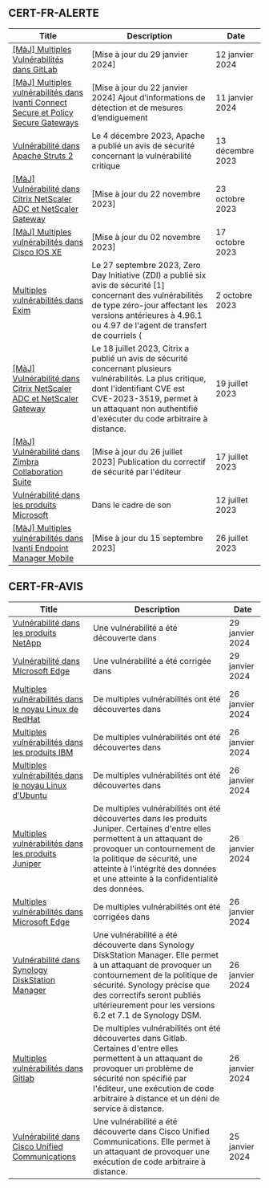 
## CERT-FR-ALERTE
|Title|Description|Date|
|---|---|---|
| [[MàJ] Multiples Vulnérabilités dans GitLab](https://www.cert.ssi.gouv.fr/alerte/CERTFR-2024-ALE-002/) | [Mise à jour du 29 janvier 2024]  | 12 janvier 2024 |
| [[MàJ] Multiples vulnérabilités dans Ivanti Connect Secure et Policy Secure Gateways](https://www.cert.ssi.gouv.fr/alerte/CERTFR-2024-ALE-001/) | [Mise à jour du 22 janvier 2024] Ajout d’informations de détection et de mesures d’endiguement | 11 janvier 2024 |
| [Vulnérabilité dans Apache Struts 2](https://www.cert.ssi.gouv.fr/alerte/CERTFR-2023-ALE-013/) | Le 4 décembre 2023, Apache a publié un avis de sécurité concernant la vulnérabilité critique  | 13 décembre 2023 |
| [[MàJ] Vulnérabilité dans Citrix NetScaler ADC et NetScaler Gateway](https://www.cert.ssi.gouv.fr/alerte/CERTFR-2023-ALE-012/) | [Mise à jour du 22 novembre 2023] | 23 octobre 2023 |
| [[MàJ] Multiples vulnérabilités dans Cisco IOS XE](https://www.cert.ssi.gouv.fr/alerte/CERTFR-2023-ALE-011/) | [Mise à jour du 02 novembre 2023] | 17 octobre 2023 |
| [Multiples vulnérabilités dans Exim](https://www.cert.ssi.gouv.fr/alerte/CERTFR-2023-ALE-010/) | Le 27 septembre 2023, Zero Day Initiative (ZDI) a publié six avis de sécurité [1] concernant des vulnérabilités de type zéro-jour affectant les versions antérieures à 4.96.1 ou 4.97 de l'agent de transfert de courriels ( | 2 octobre 2023 |
| [[MàJ] Vulnérabilité dans Citrix NetScaler ADC et NetScaler Gateway](https://www.cert.ssi.gouv.fr/alerte/CERTFR-2023-ALE-008/) | Le 18 juillet 2023, Citrix a publié un avis de sécurité concernant plusieurs vulnérabilités. La plus critique, dont l'identifiant CVE est CVE-2023-3519, permet à un attaquant non authentifié d'exécuter du code arbitraire à distance. | 19 juillet 2023 |
| [[MàJ] Vulnérabilité dans Zimbra Collaboration Suite](https://www.cert.ssi.gouv.fr/alerte/CERTFR-2023-ALE-007/) | [Mise à jour du 26 juillet 2023] Publication du correctif de sécurité par l'éditeur | 17 juillet 2023 |
| [Vulnérabilité dans les produits Microsoft](https://www.cert.ssi.gouv.fr/alerte/CERTFR-2023-ALE-006/) | Dans le cadre de son  | 12 juillet 2023 |
| [[MàJ] Multiples vulnérabilités dans Ivanti Endpoint Manager Mobile](https://www.cert.ssi.gouv.fr/alerte/CERTFR-2023-ALE-009/) | [Mise à jour du 15 septembre 2023]  | 26 juillet 2023 |
## CERT-FR-AVIS
|Title|Description|Date|
|---|---|---|
| [Vulnérabilité dans les produits NetApp](https://www.cert.ssi.gouv.fr/avis/CERTFR-2024-AVI-0077/) | Une vulnérabilité a été découverte dans  | 29 janvier 2024 |
| [Vulnérabilité dans Microsoft Edge](https://www.cert.ssi.gouv.fr/avis/CERTFR-2024-AVI-0076/) | Une vulnérabilité a été corrigée dans  | 29 janvier 2024 |
| [Multiples vulnérabilités dans le noyau Linux de RedHat](https://www.cert.ssi.gouv.fr/avis/CERTFR-2024-AVI-0075/) | De multiples vulnérabilités ont été découvertes dans  | 26 janvier 2024 |
| [Multiples vulnérabilités dans les produits IBM](https://www.cert.ssi.gouv.fr/avis/CERTFR-2024-AVI-0074/) | De multiples vulnérabilités ont été découvertes dans  | 26 janvier 2024 |
| [Multiples vulnérabilités dans le noyau Linux d’Ubuntu](https://www.cert.ssi.gouv.fr/avis/CERTFR-2024-AVI-0073/) | De multiples vulnérabilités ont été découvertes dans  | 26 janvier 2024 |
| [Multiples vulnérabilités dans les produits Juniper](https://www.cert.ssi.gouv.fr/avis/CERTFR-2024-AVI-0072/) | De multiples vulnérabilités ont été découvertes dans les produits Juniper. Certaines d'entre elles permettent à un attaquant de provoquer un contournement de la politique de sécurité, une atteinte à l'intégrité des données et une atteinte à la confidentialité des données. | 26 janvier 2024 |
| [Multiples vulnérabilités dans Microsoft Edge](https://www.cert.ssi.gouv.fr/avis/CERTFR-2024-AVI-0071/) | De multiples vulnérabilités ont été corrigées dans  | 26 janvier 2024 |
| [Vulnérabilité dans Synology DiskStation Manager](https://www.cert.ssi.gouv.fr/avis/CERTFR-2024-AVI-0070/) | Une vulnérabilité a été découverte dans Synology DiskStation Manager. Elle permet à un attaquant de provoquer un contournement de la politique de sécurité. Synology précise que des correctifs seront publiés ultérieurement pour les versions 6.2 et 7.1 de Synology DSM. | 26 janvier 2024 |
| [Multiples vulnérabilités dans Gitlab](https://www.cert.ssi.gouv.fr/avis/CERTFR-2024-AVI-0069/) | De multiples vulnérabilités ont été découvertes dans Gitlab. Certaines d'entre elles permettent à un attaquant de provoquer un problème de sécurité non spécifié par l'éditeur, une exécution de code arbitraire à distance et un déni de service à distance. | 26 janvier 2024 |
| [Vulnérabilité dans Cisco Unified Communications](https://www.cert.ssi.gouv.fr/avis/CERTFR-2024-AVI-0068/) | Une vulnérabilité a été découverte dans Cisco Unified Communications. Elle permet à un attaquant de provoquer une exécution de code arbitraire à distance. | 25 janvier 2024 |
